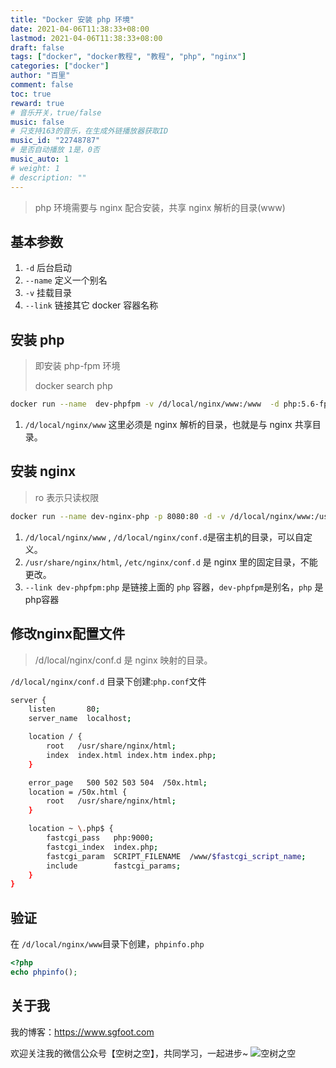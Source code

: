 ```yaml
---
title: "Docker 安装 php 环境"
date: 2021-04-06T11:38:33+08:00
lastmod: 2021-04-06T11:38:33+08:00
draft: false
tags: ["docker", "docker教程", "教程", "php", "nginx"]
categories: ["docker"]
author: "百里"
comment: false
toc: true
reward: true
# 音乐开关，true/false
music: false
# 只支持163的音乐，在生成外链播放器获取ID
music_id: "22748787"
# 是否自动播放 1是，0否
music_auto: 1
# weight: 1
# description: ""
---
```


> php 环境需要与 nginx 配合安装，共享 nginx 解析的目录(www)



## 基本参数

1. `-d` 后台启动
2. `--name` 定义一个别名
3. `-v` 挂载目录
4. `--link`  链接其它 docker 容器名称



## 安装 php 

> 即安装 php-fpm 环境
>
> docker search php

```sh 
docker run --name  dev-phpfpm -v /d/local/nginx/www:/www  -d php:5.6-fpm
```

1. `/d/local/nginx/www` 这里必须是 nginx 解析的目录，也就是与 nginx 共享目录。

## 安装 nginx

> ro 表示只读权限

```sh
docker run --name dev-nginx-php -p 8080:80 -d -v /d/local/nginx/www:/usr/share/nginx/html:ro -v /d/local/nginx/conf.d:/etc/nginx/conf.d:ro --link dev-phpfpm:php nginx
```

1. `/d/local/nginx/www` , `/d/local/nginx/conf.d`是宿主机的目录，可以自定义。
2. `/usr/share/nginx/html`, `/etc/nginx/conf.d` 是 nginx 里的固定目录，不能更改。
3. `--link dev-phpfpm:php` 是链接上面的 `php` 容器，`dev-phpfpm`是别名，`php` 是php容器



## 修改nginx配置文件

> /d/local/nginx/conf.d 是 nginx 映射的目录。

`/d/local/nginx/conf.d` 目录下创建:`php.conf`文件

```sh
server {
    listen       80;
    server_name  localhost;

    location / {
        root   /usr/share/nginx/html;
        index  index.html index.htm index.php;
    }

    error_page   500 502 503 504  /50x.html;
    location = /50x.html {
        root   /usr/share/nginx/html;
    }

    location ~ \.php$ {
        fastcgi_pass   php:9000;
        fastcgi_index  index.php;
        fastcgi_param  SCRIPT_FILENAME  /www/$fastcgi_script_name;
        include        fastcgi_params;
    }
}
```



## 验证

在 `/d/local/nginx/www`目录下创建，`phpinfo.php`

```php
<?php
echo phpinfo();
```



## 关于我
我的博客：https://www.sgfoot.com

欢迎关注我的微信公众号【空树之空】，共同学习，一起进步~
![空树之空](https://cdn.jsdelivr.net/gh/yezihack/assets/b/20210122112114.png?imageslim)
